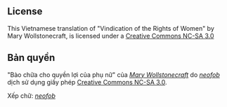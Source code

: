 ## License
This Vietnamese translation of "Vindication of the Rights of Women"
by Mary Wollstonecraft, is licensed under a [Creative Commons
NC-SA 3.0][0]


## Bản quyền
"Bào chữa cho quyền lợi của phụ nữ" của [_Mary Wollstonecraft_][1]
do [_neofob_][2] dịch sử dụng giấy phép [Creative Commons NC-SA 3.0][0].

Xếp chữ: [_neofob_][2]

[0]: http://creativecommons.org/licenses/by-nc-sa/3.0/deed.en_US "License"
[1]: http://vi.wikipedia.org/wiki/Mary_Wollstonecraft "Mary Wollstonecraft"
[2]: https://github.com/neofob "neofob"

